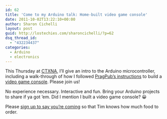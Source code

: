 ```yaml
---
id: 62
title: 'Come to my Arduino talk: Home-built video game console'
date: 2011-10-02T13:22:10+00:00
author: Sharon Cichelli
layout: post
guid: http://lostechies.com/sharoncichelli/?p=62
dsq_thread_id:
  - "432234437"
categories:
  - Arduino
  - electronics
---
```

This Thursday at [CTXNA](http://www.ctxna.org/), I&#8217;ll give an intro to the Arduino microcontroller, including a walk-through of how I followed [PragPub&#8217;s instructions](http://pragprog.com/magazines/2011-08/make-your-own-video-game-system) to build a [video game console](http://www.flickr.com/photos/spyderella/sets/72157627380791482/). Please join us!

No experience necessary. Interactive and fun. Bring your Arduino projects to share if ya got &#8217;em. Did I mention I built a video game console? 😀

Please [sign up to say you&#8217;re coming](http://ctxna.eventbrite.com/) so that Tim knows how much food to order.